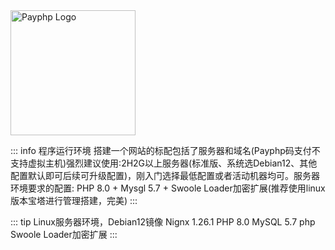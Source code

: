 <img src="https://payphp.oss-cn-shenzhen.aliyuncs.com/paylogo.svg" alt="Payphp Logo" width="200" height="200">

::: info 程序运行环境
搭建一个网站的标配包括了服务器和域名(Payphp码支付不支持虚拟主机)强烈建议使用:2H2G以上服务器(标准版、系统选Debian12、其他配置默认即可后续可升级配置)，刚入门选择最低配置或者活动机器均可。服务器环境要求的配置: PHP 8.0 + Mysgl 5.7 + Swoole Loader加密扩展(推荐使用linux版本宝塔进行管理搭建，完美)
:::

::: tip Linux服务器环境，Debian12镜像
Nignx 1.26.1
PHP 8.0
MySQL 5.7
php Swoole Loader加密扩展
:::
